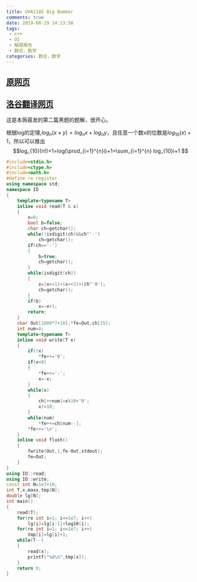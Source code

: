 ```yaml
---
title: UVA1185 Big Number
comments: true
date: 2019-08-29 14:13:58
tags:
 - c++
 - OI
 - 解题报告
 - 数论，数学
categories: 数论，数学
---
```





## [原网页](https://uva.onlinejudge.org/external/11/p1185.pdf)

## [洛谷翻译网页](https://www.luogu.org/problem/UVA1185)

这是本蒟蒻发的第二篇黑题的题解，很开心。

根据log的定理,$log_n{(x\times y)}=log_n{x}+log_n{y}$，且任意一个数x的位数是$log_{10}(x)+1$，所以可以推出
$$log_{10}(n!)+1=log(\prod_{i=1}^{n}i)+1=\sum_{i=1}^{n} log_{10}i+1 $$
```cpp
#include<stdio.h>
#include<ctype.h>
#include<math.h>
#define re register
using namespace std;
namespace IO
{
	template<typename T>
	inline void read(T & x)
	{
		x=0;
		bool b=false;
		char ch=getchar();
		while(!isdigit(ch)&&ch^'-')
			ch=getchar();
		if(ch=='-')
		{
			b=true;
			ch=getchar();
		}
		while(isdigit(ch))
		{
			x=(x<<1)+(x<<3)+(ch^'0');
			ch=getchar();
		}
		if(b)
			x=~x+1;
		return;
	}
	char Out[1000*7+10],*fe=Out,ch[25];
	int num=0;
	template<typename T>
	inline void write(T x)
	{
		if(!x)
			*fe++='0';
		if(x<0)
		{
			*fe++='-';
			x=-x;
		}
		while(x)
		{
			ch[++num]=x%10+'0';
			x/=10;
		}
		while(num)
			*fe++=ch[num--];
		*fe++='\n';
	}
	inline void flush()
	{
		fwrite(Out,1,fe-Out,stdout);
		fe=Out;
	}
}
using IO::read;
using IO::write;
const int N=1e7+10;
int T,x,maxx,tmp[N];
double lg[N];
int main()
{
	read(T);
	for(re int i=1; i<=1e7; i++)
		lg[i]=lg[i-1]+log10(i);
	for(re int i=1; i<=1e7; i++)
		tmp[i]=lg[i]+1;
	while(T--)
	{
		read(x);
		printf("%d\n",tmp[x]);
	}
	return 0;
}
```

